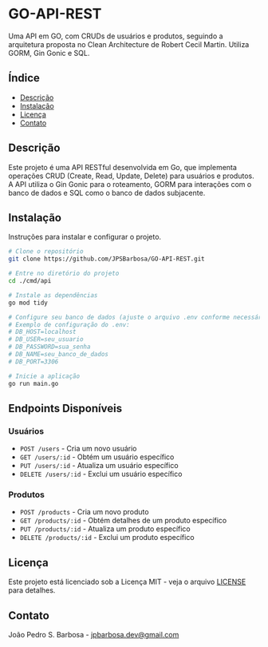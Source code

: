 # GO-API-REST

Uma API em GO, com CRUDs de usuários e produtos, seguindo a arquitetura proposta no Clean Architecture de Robert Cecil Martin. Utiliza GORM, Gin Gonic e SQL.

## Índice

- [Descrição](#descrição)
- [Instalação](#instalação)
- [Licença](#licença)
- [Contato](#contato)

## Descrição

Este projeto é uma API RESTful desenvolvida em Go, que implementa operações CRUD (Create, Read, Update, Delete) para usuários e produtos. A API utiliza o Gin Gonic para o roteamento, GORM para interações com o banco de dados e SQL como o banco de dados subjacente.

## Instalação

Instruções para instalar e configurar o projeto.

```bash
# Clone o repositório
git clone https://github.com/JPSBarbosa/GO-API-REST.git

# Entre no diretório do projeto
cd ./cmd/api

# Instale as dependências
go mod tidy

# Configure seu banco de dados (ajuste o arquivo .env conforme necessário)
# Exemplo de configuração do .env:
# DB_HOST=localhost
# DB_USER=seu_usuario
# DB_PASSWORD=sua_senha
# DB_NAME=seu_banco_de_dados
# DB_PORT=3306

# Inicie a aplicação
go run main.go
```

## Endpoints Disponíveis

### Usuários

- `POST /users` - Cria um novo usuário
- `GET /users/:id` - Obtém um usuário específico
- `PUT /users/:id` - Atualiza um usuário específico
- `DELETE /users/:id` - Exclui um usuário específico

### Produtos

- `POST /products` - Cria um novo produto
- `GET /products/:id` - Obtém detalhes de um produto específico
- `PUT /products/:id` - Atualiza um produto específico
- `DELETE /products/:id` - Exclui um produto específico

## Licença

Este projeto está licenciado sob a Licença MIT - veja o arquivo [LICENSE](LICENSE) para detalhes.

## Contato

João Pedro S. Barbosa - jpbarbosa.dev@gmail.com
